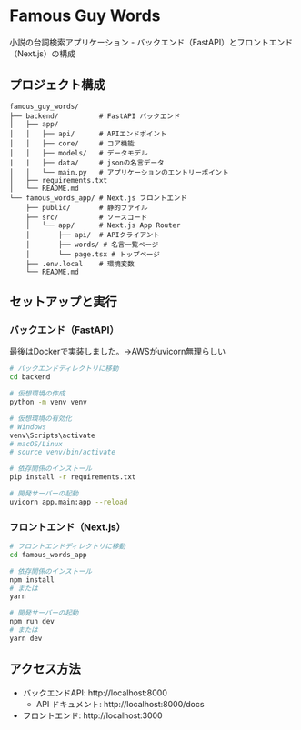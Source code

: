 # Famous Guy Words

小説の台詞検索アプリケーション - バックエンド（FastAPI）とフロントエンド（Next.js）の構成

## プロジェクト構成

```
famous_guy_words/
├── backend/          # FastAPI バックエンド
│   ├── app/
│   │   ├── api/      # APIエンドポイント
│   │   ├── core/     # コア機能
│   │   ├── models/   # データモデル
|   |   ├── data/     # jsonの名言データ
│   │   └── main.py   # アプリケーションのエントリーポイント
│   ├── requirements.txt
│   └── README.md
└── famous_words_app/ # Next.js フロントエンド
    ├── public/       # 静的ファイル
    ├── src/          # ソースコード
    │   └── app/      # Next.js App Router
    │       ├── api/  # APIクライアント
    │       ├── words/ # 名言一覧ページ
    │       └── page.tsx # トップページ
    ├── .env.local    # 環境変数
    └── README.md
```

## セットアップと実行

### バックエンド（FastAPI）
最後はDockerで実装しました。→AWSがuvicorn無理らしい
```bash
# バックエンドディレクトリに移動
cd backend

# 仮想環境の作成
python -m venv venv

# 仮想環境の有効化
# Windows
venv\Scripts\activate
# macOS/Linux
# source venv/bin/activate

# 依存関係のインストール
pip install -r requirements.txt

# 開発サーバーの起動
uvicorn app.main:app --reload
```

### フロントエンド（Next.js）
```bash
# フロントエンドディレクトリに移動
cd famous_words_app

# 依存関係のインストール
npm install
# または
yarn

# 開発サーバーの起動
npm run dev
# または
yarn dev
```

## アクセス方法

- バックエンドAPI: http://localhost:8000
  - API ドキュメント: http://localhost:8000/docs
- フロントエンド: http://localhost:3000
